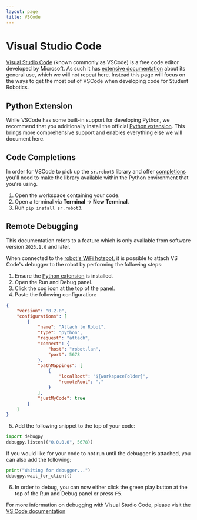 ```yaml
---
layout: page
title: VSCode
---
```


# Visual Studio Code

[Visual Studio Code][vscode] (known commonly as VSCode) is a free code editor
developed by Microsoft. As such it has [extensive documentation][vscode-docs]
about its general use, which we will not repeat here. Instead this page will
focus on the ways to get the most out of VSCode when developing code for Student
Robotics.

<!-- We link to the homepage as that has a big install button --->
[vscode]: https://code.visualstudio.com
<!-- but we also want to link directly to their docs so people have a starting point --->
[vscode-docs]: https://code.visualstudio.com/docs

## Python Extension

While VSCode has some built-in support for developing Python, we recommend that
you additionally install the official [Python extension][ms-python.python]. This
brings more comprehensive support and enables everything else we will document
here.

[ms-python.python]: https://marketplace.visualstudio.com/items?itemName=ms-python.python

## Code Completions

In order for VSCode to pick up the `sr.robot3` library and offer [completions][code-completion]
you'll need to make the library available within the Python environment that you're using.

1. Open the workspace containing your code.
2. Open a terminal via **Terminal** &rarr; **New Terminal**.
3. Run `pip install sr.robot3`.

[code-completion]: https://en.wikipedia.org/wiki/Autocomplete#In_source_code_editors

## Remote Debugging

<div class="info">
This documentation refers to a feature which is only available from software version <code>2023.1.0</code> and later.
</div>

When connected to the [robot's WiFi hotspot](/docs/kit/wifi), it is possible to attach VS Code's
debugger to the robot by performing the following steps:

1. Ensure the [Python extension](#python-extension) is installed.
2. Open the Run and Debug panel.
3. Click the cog icon at the top of the panel.
4. Paste the following configuration:
```json
{
    "version": "0.2.0",
    "configurations": [
        {
            "name": "Attach to Robot",
            "type": "python",
            "request": "attach",
            "connect": {
                "host": "robot.lan",
                "port": 5678
            },
            "pathMappings": [
                {
                    "localRoot": "${workspaceFolder}",
                    "remoteRoot": "."
                }
            ],
            "justMyCode": true
        }
    ]
}
```
5. Add the following snippet to the top of your code:
```python
import debugpy
debugpy.listen(("0.0.0.0", 5678))
```

If you would like for your code to not run until the debugger is attached, you can also add the following:
```python
print("Waiting for debugger...")
debugpy.wait_for_client()
```

6. In order to debug, you can now either click the green play button at the top of the Run and Debug panel or press <kbd>F5</kbd>.

For more information on debugging with Visual Studio Code, please visit the [VS Code documentation][vs-code-debug-docs]

[vs-code-debug-docs]: https://code.visualstudio.com/Docs/editor/debugging
